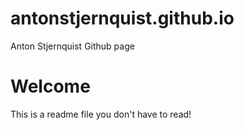 # antonstjernquist.github.io
Anton Stjernquist Github page


# Welcome

This is a readme file you don't have to read!
